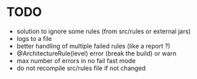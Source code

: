 # TODO

* solution to ignore some rules (from src/rules or external jars)
* logs to a file
* better handling of multiple failed rules (like a report ?)
* @ArchitectureRule(level) error (break the build) or warn
* max number of errors in no fail fast mode
* do not recompile src/rules file if not changed